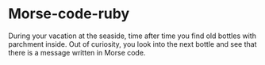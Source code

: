 # Morse-code-ruby
During your vacation at the seaside, time after time you find old bottles with parchment inside. Out of curiosity, you look into the next bottle and see that there is a message written in Morse code. 
